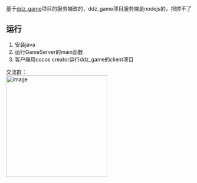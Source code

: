 基于[ddz_game](https://github.com/tinyshu/ddz_game)项目的服务端改的，ddz_game项目服务端是nodejs的，把控不了

## 运行
1. 安装java 
2. 运行GameServer的main函数
3. 客户端用cocos creator运行ddz_game的client项目


交流群：  
<img width="274" alt="image" src="https://user-images.githubusercontent.com/19192068/231477324-1644b750-85d1-472c-8c0b-23fda8e3be4d.png">
